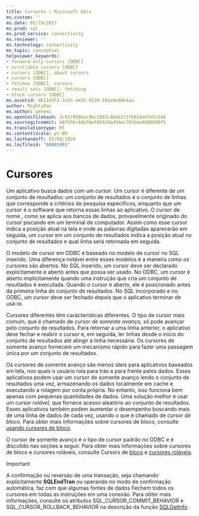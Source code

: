 ```yaml
---
title: Cursores | Microsoft Docs
ms.custom: ''
ms.date: 01/19/2017
ms.prod: sql
ms.prod_service: connectivity
ms.reviewer: ''
ms.technology: connectivity
ms.topic: conceptual
helpviewer_keywords:
- forward-only cursors [ODBC]
- scrollable cursors [ODBC]
- cursors [ODBC], about cursors
- cursors [ODBC]
- fetches [ODBC], cursors
- result sets [ODBC], fetching
- block cursors [ODBC]
ms.assetid: 0b114352-3c63-4d33-9220-182ede90e4aa
author: MightyPen
ms.author: genemi
ms.openlocfilehash: 3c9179506ac96c1902c40de271f6024ed7e5c54d
ms.sourcegitcommit: b87d36c46b39af8b929ad94ec707dee8800950f5
ms.translationtype: MT
ms.contentlocale: pt-BR
ms.lasthandoff: 02/08/2020
ms.locfileid: "68001991"
---
```

# <a name="cursors"></a>Cursores
Um aplicativo busca dados com um *cursor*. Um cursor é diferente de um conjunto de resultados: um conjunto de resultados é o conjunto de linhas que corresponde a critérios de pesquisa específicos, enquanto que um cursor é o software que retorna essas linhas ao aplicativo. O cursor de nome *,* como se aplica aos bancos de dados, provavelmente originado do cursor piscando em um terminal de computador. Assim como esse cursor indica a posição atual na tela e onde as palavras digitadas aparecerão em seguida, um cursor em um conjunto de resultados indica a posição atual no conjunto de resultados e qual linha será retornada em seguida.  
  
 O modelo de cursor em ODBC é baseado no modelo de cursor no SQL inserido. Uma diferença notável entre esses modelos é a maneira como os cursores são abertos. No SQL inserido, um cursor deve ser declarado explicitamente e aberto antes que possa ser usado. No ODBC, um cursor é aberto implicitamente quando uma instrução que cria um conjunto de resultados é executada. Quando o cursor é aberto, ele é posicionado antes da primeira linha do conjunto de resultados. No SQL incorporado e no ODBC, um cursor deve ser fechado depois que o aplicativo terminar de usá-lo.  
  
 Cursores diferentes têm características diferentes. O tipo de cursor mais comum, que é chamado de *cursor de somente avanço,* só pode avançar pelo conjunto de resultados. Para retornar a uma linha anterior, o aplicativo deve fechar e reabrir o cursor e, em seguida, ler linhas desde o início do conjunto de resultados até atingir a linha necessária. Os cursores de somente avanço fornecem um mecanismo rápido para fazer uma passagem única por um conjunto de resultados.  
  
 Os cursores de somente avanço são menos úteis para aplicativos baseados em tela, nos quais o usuário rola para trás e para frente pelos dados. Esses aplicativos podem usar um cursor de somente avanço lendo o conjunto de resultados uma vez, armazenando os dados localmente em cache e executando a rolagem por conta própria. No entanto, isso funciona bem apenas com pequenas quantidades de dados. Uma solução melhor é usar um *cursor rolável,* que fornece acesso aleatório ao conjunto de resultados. Esses aplicativos também podem aumentar o desempenho buscando mais de uma linha de dados de cada vez, usando o que é chamado de *cursor de bloco.* Para obter mais informações sobre cursores de bloco, consulte [usando cursores de bloco](../../../odbc/reference/develop-app/using-block-cursors.md).  
  
 O cursor de somente avanço é o tipo de cursor padrão no ODBC e é discutido nas seções a seguir. Para obter mais informações sobre cursores de bloco e cursores roláveis, consulte Cursors de [bloco](../../../odbc/reference/develop-app/block-cursors.md) e [cursores roláveis](../../../odbc/reference/develop-app/scrollable-cursors.md).  
  
> [!IMPORTANT]  
>  A confirmação ou reversão de uma transação, seja chamando explicitamente **SQLEndTran** ou operando no modo de confirmação automática, faz com que algumas fontes de dados Fechem todos os cursores em todas as instruções em uma conexão. Para obter mais informações, consulte os atributos SQL_CURSOR_COMMIT_BEHAVIOR e SQL_CURSOR_ROLLBACK_BEHAVIOR na descrição da função [SQLGetInfo](../../../odbc/reference/syntax/sqlgetinfo-function.md) .
